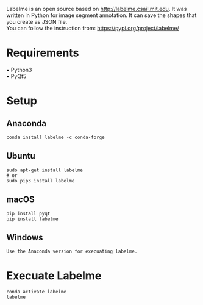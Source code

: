 Labelme is an open source based on http://labelme.csail.mit.edu. It was written in Python for image segment annotation. It can save the shapes that you create as JSON file.  
You can follow the instruction from: https://pypi.org/project/labelme/

# Requirements
•	Python3  
•	PyQt5  

# Setup
## Anaconda
```
conda install labelme -c conda-forge
```

## Ubuntu
```
sudo apt-get install labelme
# or
sudo pip3 install labelme
```
## macOS
```
pip install pyqt
pip install labelme
```

## Windows
```
Use the Anaconda version for execuating labelme.
```

# Execuate Labelme
```
conda activate labelme
labelme
```
